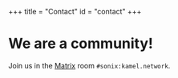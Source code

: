 +++
title = "Contact"
id = "contact"
+++

# We are a community!

Join us in the [Matrix](https://matrix.to/#/#sonix:kamel.network) room `#sonix:kamel.network`.
